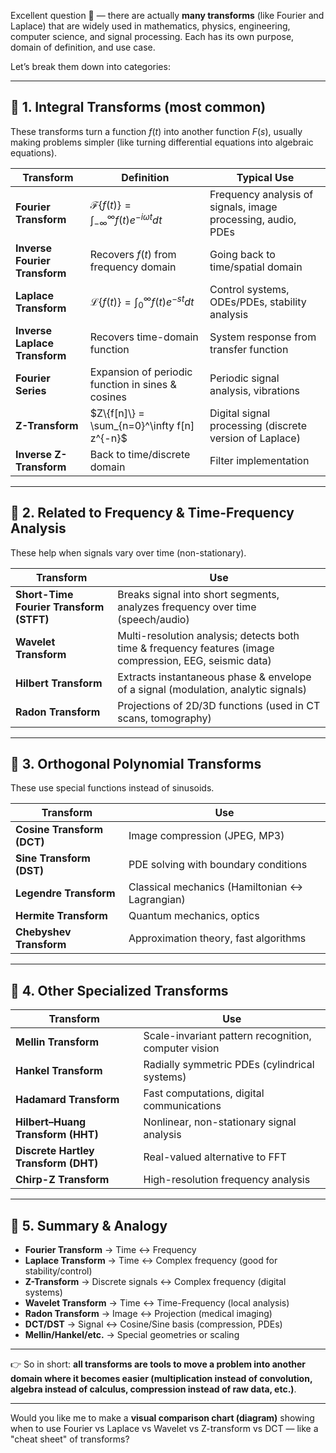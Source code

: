 Excellent question 🙌 — there are actually **many transforms** (like Fourier and Laplace) that are widely used in mathematics, physics, engineering, computer science, and signal processing. Each has its own purpose, domain of definition, and use case.

Let’s break them down into categories:

---

## 🔹 1. Integral Transforms (most common)

These transforms turn a function $f(t)$ into another function $F(s)$, usually making problems simpler (like turning differential equations into algebraic equations).

| Transform                     | Definition                                                          | Typical Use                                                  |
| ----------------------------- | ------------------------------------------------------------------- | ------------------------------------------------------------ |
| **Fourier Transform**         | $\mathcal{F}\{f(t)\} = \int_{-\infty}^\infty f(t)e^{-i\omega t} dt$ | Frequency analysis of signals, image processing, audio, PDEs |
| **Inverse Fourier Transform** | Recovers $f(t)$ from frequency domain                               | Going back to time/spatial domain                            |
| **Laplace Transform**         | $\mathcal{L}\{f(t)\} = \int_0^\infty f(t)e^{-st} dt$                | Control systems, ODEs/PDEs, stability analysis               |
| **Inverse Laplace Transform** | Recovers time-domain function                                       | System response from transfer function                       |
| **Fourier Series**            | Expansion of periodic function in sines & cosines                   | Periodic signal analysis, vibrations                         |
| **Z-Transform**               | $Z\{f[n]\} = \sum_{n=0}^\infty f[n] z^{-n}$                         | Digital signal processing (discrete version of Laplace)      |
| **Inverse Z-Transform**       | Back to time/discrete domain                                        | Filter implementation                                        |

---

## 🔹 2. Related to Frequency & Time-Frequency Analysis

These help when signals vary over time (non-stationary).

| Transform                               | Use                                                                                                      |
| --------------------------------------- | -------------------------------------------------------------------------------------------------------- |
| **Short-Time Fourier Transform (STFT)** | Breaks signal into short segments, analyzes frequency over time (speech/audio)                           |
| **Wavelet Transform**                   | Multi-resolution analysis; detects both time & frequency features (image compression, EEG, seismic data) |
| **Hilbert Transform**                   | Extracts instantaneous phase & envelope of a signal (modulation, analytic signals)                       |
| **Radon Transform**                     | Projections of 2D/3D functions (used in CT scans, tomography)                                            |

---

## 🔹 3. Orthogonal Polynomial Transforms

These use special functions instead of sinusoids.

| Transform                  | Use                                            |
| -------------------------- | ---------------------------------------------- |
| **Cosine Transform (DCT)** | Image compression (JPEG, MP3)                  |
| **Sine Transform (DST)**   | PDE solving with boundary conditions           |
| **Legendre Transform**     | Classical mechanics (Hamiltonian ↔ Lagrangian) |
| **Hermite Transform**      | Quantum mechanics, optics                      |
| **Chebyshev Transform**    | Approximation theory, fast algorithms          |

---

## 🔹 4. Other Specialized Transforms

| Transform                            | Use                                                  |
| ------------------------------------ | ---------------------------------------------------- |
| **Mellin Transform**                 | Scale-invariant pattern recognition, computer vision |
| **Hankel Transform**                 | Radially symmetric PDEs (cylindrical systems)        |
| **Hadamard Transform**               | Fast computations, digital communications            |
| **Hilbert–Huang Transform (HHT)**    | Nonlinear, non-stationary signal analysis            |
| **Discrete Hartley Transform (DHT)** | Real-valued alternative to FFT                       |
| **Chirp-Z Transform**                | High-resolution frequency analysis                   |

---

## 🔹 5. Summary & Analogy

* **Fourier Transform** → Time ↔ Frequency
* **Laplace Transform** → Time ↔ Complex frequency (good for stability/control)
* **Z-Transform** → Discrete signals ↔ Complex frequency (digital systems)
* **Wavelet Transform** → Time ↔ Time-Frequency (local analysis)
* **Radon Transform** → Image ↔ Projection (medical imaging)
* **DCT/DST** → Signal ↔ Cosine/Sine basis (compression, PDEs)
* **Mellin/Hankel/etc.** → Special geometries or scaling

---

👉 So in short: **all transforms are tools to move a problem into another domain where it becomes easier (multiplication instead of convolution, algebra instead of calculus, compression instead of raw data, etc.)**.

---

Would you like me to make a **visual comparison chart (diagram)** showing when to use Fourier vs Laplace vs Wavelet vs Z-transform vs DCT — like a "cheat sheet" of transforms?
